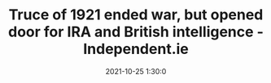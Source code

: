 ---
"title": "Truce of 1921 ended war, but opened door for IRA and British intelligence - Independent.ie"
"date": "2021-10-25 1:30:0"
"feed_name": "GOOGLENEWSDRILLING"
"feed_website": "https://news.google.com/search?q=drilling%2Bincident&hl=en-US&gl=US&ceid=US:en"
"feed_rss": "https://news.google.com/rss/search?q=drilling%2Bincident&hl=en-US&gl=US&ceid=US:en"
"link": "https://www.independent.ie/irish-news/truce-of-1921-ended-war-but-opened-door-for-ira-and-british-intelligence-40980699.html"
"source": "{'href': 'https://www.independent.ie', 'title': 'Independent.ie'}"
"file": "_posts/2021-1-1-d7cff2527692d67a2838a5567f3898a790b50f14.md"
"accident": "0"
"drilling": "0"
"dead": "0"
"injured": "0"
"arrested": "0"
"place": "unknown place"
"where": "unknown site"
"causes": "unknown"
"place_uri": "unknown place"
---